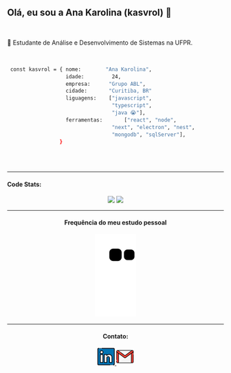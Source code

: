 ## Olá, eu sou a Ana Karolina (kasvrol) 👋
<br/>  
<p>🌱 Estudante de Análise e Desenvolvimento de Sistemas na UFPR.</p>
 <br/>   
 
```bash
 const kasvrol = { nome:        "Ana Karolina",
                   idade:         24,
                   empresa:      "Grupo ABL",
                   cidade:       "Curitiba, BR"
                   liguagens:    ["javascript",
                                  "typescript", 
                                  "java 😭"],
                   ferramentas:       ["react", "node", 
                                  "next", "electron", "nest", 
                                  "mongodb", "sqlServer"],
                 }
                  
```
  
 <br/>
  
<hr size=".5" style="border:1px;">

<h4>Code Stats:</h4>
<div align="center" display="flex">
  <img height="170em" src="https://github-readme-stats.vercel.app/api/top-langs/?username=kasvrol&layout=compact&langs_count=7&theme=dark"/>
  <img height="170em" src="http://github-profile-summary-cards.vercel.app/api/cards/profile-details?username=kasvrol&theme=nord_dark"/
</div>

<hr size=".5" style="border:1px;">

<h4>Frequência do meu estudo pessoal</h4>

![Snake animation](https://github.com/kasvrol/kasvrol/blob/output/github-contribution-grid-snake.svg)

<hr size=".5" style="border:1px;">

<h4>Contato:</h4>

<a href="https://www.linkedin.com/in/kasvrol/">
<img src="https://github.com/kasvrol/kasvrol/blob/main/image/linkedin.png" height="40em" width="40em"/>
</a>
  
<a href="santosak1999@gmail.com">
<img src="https://github.com/kasvrol/kasvrol/blob/main/image/gmail.png" height="40em" width="40em"/>
</a>
